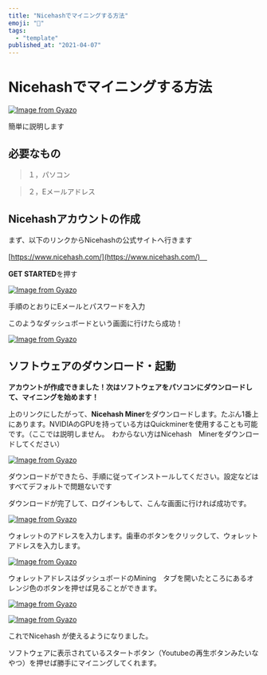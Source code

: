 ```yaml
---
title: "Nicehashでマイニングする方法"
emoji: "🤖"
tags:
  - "template"
published_at: "2021-04-07"
---
```


# Nicehashでマイニングする方法

[![Image from Gyazo](https://i.gyazo.com/6430ba51daf6a8887b81226ba123152e.png)](https://gyazo.com/6430ba51daf6a8887b81226ba123152e)

簡単に説明します

## **必要なもの**

> １，パソコン

> ２，Eメールアドレス

## Nicehashアカウントの作成

まず、以下のリンクからNicehashの公式サイトへ行きます

[https://www.nicehash.com/](https://www.nicehash.com/)　

**GET STARTED**を押す

[![Image from Gyazo](https://i.gyazo.com/fd4d4909a39f6cb6991ee799e88ee382.png)](https://gyazo.com/fd4d4909a39f6cb6991ee799e88ee382)

手順のとおりにEメールとパスワードを入力

このようなダッシュボードという画面に行けたら成功！

[![Image from Gyazo](https://i.gyazo.com/e00d00e91d0b59263d155bcef21398dc.png)](https://gyazo.com/e00d00e91d0b59263d155bcef21398dc)

## ソフトウェアのダウンロード・起動

**アカウントが作成できました！次はソフトウェアをパソコンにダウンロードして、マイニングを始めます！**

上のリンクにしたがって、**Nicehash Miner**をダウンロードします。たぶん1番上にあります。NVIDIAのGPUを持っている方はQuickminerを使用することも可能です。（ここでは説明しません。　わからない方はNicehash　Minerをダウンロードしてください）

[![Image from Gyazo](https://i.gyazo.com/09a62fffdcef7fcbc9bd8e4b2028b8d2.png)](https://gyazo.com/09a62fffdcef7fcbc9bd8e4b2028b8d2)

ダウンロードができたら、手順に従ってインストールしてください。設定などはすべてデフォルトで問題ないです

ダウンロードが完了して、ログインもして、こんな画面に行ければ成功です。

[![Image from Gyazo](https://i.gyazo.com/3f324f637a020113cf251cede253d6e0.png)](https://gyazo.com/3f324f637a020113cf251cede253d6e0)

ウォレットのアドレスを入力します。歯車のボタンをクリックして、ウォレットアドレスを入力します。

[![Image from Gyazo](https://i.gyazo.com/e0d5251ac32a7f4f2636d8e8c27010ee.png)](https://gyazo.com/e0d5251ac32a7f4f2636d8e8c27010ee)

ウォレットアドレスはダッシュボードのMining　タブを開いたところにあるオレンジ色のボタンを押せば見ることができます。

[![Image from Gyazo](https://i.gyazo.com/b370b7deeb699c6a77cdc4ac471a1fb3.png)](https://gyazo.com/b370b7deeb699c6a77cdc4ac471a1fb3)

[![Image from Gyazo](https://i.gyazo.com/728e97cd3256115b5c8a3f5efb44bc1e.png)](https://gyazo.com/728e97cd3256115b5c8a3f5efb44bc1e)

これでNicehash が使えるようになりました。

ソフトウェアに表示されているスタートボタン（Youtubeの再生ボタンみたいなやつ）を押せば勝手にマイニングしてくれます。